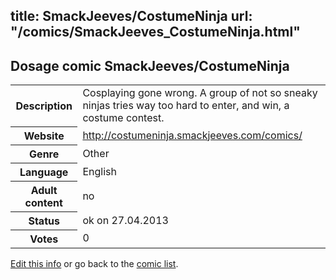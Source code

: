title: SmackJeeves/CostumeNinja
url: "/comics/SmackJeeves_CostumeNinja.html"
---
Dosage comic SmackJeeves/CostumeNinja
-----------------------------------------

<p id="msg"></p>
<script type="text/javascript">
if (window.location.search === '?edit_info_mail=sent_ok') {
  var elem = document.getElementById("msg");
  elem.innerHTML = 'Edited information sucessfully sent.';
  elem.className = 'ok';
}
</script>
<table class="comicinfo">
<tr>
<th>Description</th><td>Cosplaying gone wrong. A group of not so sneaky ninjas tries way too hard to enter, and win, a costume contest.</td>
</tr>
<tr>
<th>Website</th><td><a href="http://costumeninja.smackjeeves.com/comics/">http://costumeninja.smackjeeves.com/comics/</a></td>
</tr>
<tr>
<th>Genre</th><td>Other</td>
</tr>
<tr>
<th>Language</th><td>English</td>
</tr>
<tr>
<th>Adult content</th><td>no</td>
</tr>
<tr>
<th>Status</th><td>ok on 27.04.2013</td>
</tr>
<tr>
<th>Votes</th><td>0</td>
</tr>
</table>

[Edit this info](SmackJeeves_CostumeNinja_edit.html) or go back to the [comic list](../comic-index.html).
